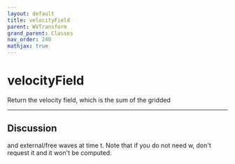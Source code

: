 ```yaml
---
layout: default
title: velocityField
parent: WVTransform
grand_parent: Classes
nav_order: 240
mathjax: true
---
```


#  velocityField

Return the velocity field, which is the sum of the gridded


---

## Discussion
and external/free waves at time t. Note that if you do not
  need w, don't request it and it won't be computed.
